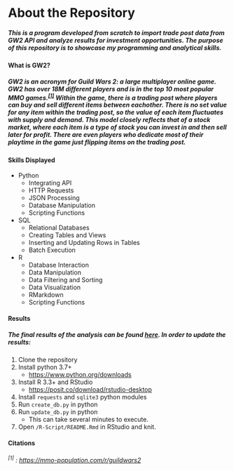 # About the Repository
##### This is a program developed from scratch to import trade post data from GW2 API and analyze results for investment opportunities. The purpose of this repository is to showcase my programming and analytical skills.

#### What is GW2?
##### GW2 is an acronym for Guild Wars 2: a large multiplayer online game. GW2 has over 18M different players and is in the top 10 most popular MMO games.<sup>[\[1\]](https://mmo-population.com/r/guildwars2)</sup> Within the game, there is a trading post where players can buy and sell different items between eachother. There is no set value for any item within the trading post, so the value of each item fluctuates with supply and demand. This model closely reflects that of a stock market, where each item is a type of stock you can invest in and then sell later for profit. There are even players who dedicate most of their playtime in the game just flipping items on the trading post. 

#### Skills Displayed
- Python
    - Integrating API
    - HTTP Requests
    - JSON Processing
    - Database Manipulation
    - Scripting Functions
- SQL
    - Relational Databases
    - Creating Tables and Views
    - Inserting and Updating Rows in Tables
    - Batch Execution
- R
    - Database Interaction
    - Data Manipulation
    - Data Filtering and Sorting
    - Data Visualization
    - RMarkdown
    - Scripting Functions


#### Results
##### The final results of the analysis can be found [here](/R-Script/README.md). In order to update the results: 
1. Clone the repository
2. Install python 3.7+
    - <https://www.python.org/downloads>
3. Install R 3.3+ and RStudio
    - <https://posit.co/download/rstudio-desktop>
4. Install `requests` and `sqlite3` python modules
5. Run `create_db.py` in python
6. Run `update_db.py` in python
   - This can take several minutes to execute.
7. Open `/R-Script/README.Rmd` in RStudio and knit.


#### Citations
###### <sup>[1]</sup> : <https://mmo-population.com/r/guildwars2>
